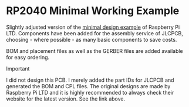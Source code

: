 # RP2040 Minimal Working Example

Slightly adjusted version of the [minimal design example](
https://datasheets.raspberrypi.com/rp2040/hardware-design-with-rp2040.pdf)
of Raspberry Pi LTD. Components have been added for the assembly service
of JLCPCB, choosing - where possible - as many basic components to save
costs.

BOM and placement files as well as the GERBER files are added available
for easy ordering.

> [!IMPORTANT]
> I did not design this PCB. I merely added the part IDs for JLCPCB and
> generated the BOM and CPL files. The original designs are made by
> Raspberry Pi LTD and it is highly recommended to always check their
> website for the latest version. See the link above.
